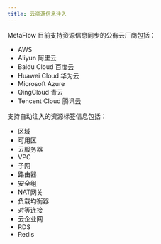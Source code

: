 ```yaml
---
title: 云资源信息注入
---
```


MetaFlow 目前支持资源信息同步的公有云厂商包括：
- AWS
- Aliyun 阿里云
- Baidu Cloud 百度云
- Huawei Cloud 华为云
- Microsoft Azure
- QingCloud 青云
- Tencent Cloud 腾讯云

支持自动注入的资源标签信息包括：
- 区域
- 可用区
- 云服务器
- VPC
- 子网
- 路由器
- 安全组
- NAT网关
- 负载均衡器
- 对等连接
- 云企业网
- RDS
- Redis
